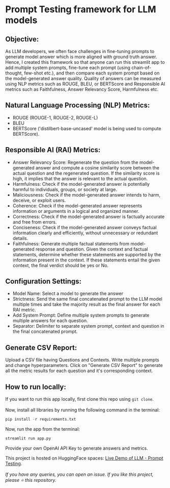 # Prompt Testing framework for LLM models
## Objective:
As LLM developers, we often face challenges in fine-tuning prompts to generate model answer which is more aligned with ground truth answer. Hence, I created this framework so that anyone can run this streamlit app to add multiple system prompts, fine-tune each prompt (using chain-of-thought, few-shot etc.), and then compare each system prompt based on the model-generated answer quality. Quality of answers can be measured using NLP metrics such as ROUGE, BLEU, or BERTScore and Responsible AI metrics such as Faithfulness, Answer Relevancy Score, Harmfulness etc.

## Natural Language Processing (NLP) Metrics:
* ROUGE (ROUGE-1, ROUGE-2, ROUGE-L)
* BLEU
* BERTScore ('distilbert-base-uncased' model is being used to compute BERTScore).

## Responsible AI (RAI) Metrics:
* Answer Relevancy Score: Regenerate the question from the model-generated answer and compute a cosine similarity score between the actual question and the regenerated question. If the similarity score is high, it implies that the answer is relevant to the actual question.
* Harmfulness: Check if the model-generated answer is potentially harmful to individuals, groups, or society at large.
* Maliciousness: Check if the model-generated answer intends to harm, deceive, or exploit users.
* Coherence: Check if the model-generated answer represents information or arguments in a logical and organized manner.
* Correctness: Check if the model-generated answer is factually accurate and free from errors.
* Conciseness: Check if the model-generated answer conveys factual information clearly and efficiently, without unnecessary or redundant details.
* Faithfulness: Generate multiple factual statements from model-generated response and question. Given the context and factual statements, determine whether these statements are supported by the information present in the context. If these statements entail the given context, the final verdict should be yes or No.


## Configuration Settings:
* Model Name: Select a model to generate the answer
* Strictness: Send the same final concatenated prompt to the LLM model multiple times and take the majority result as the final answer for each RAI metric.
* Add System Prompt: Define multiple system prompts to generate multiple answers for each question.
* Separator: Delimiter to separate system prompt, context and question in the final concatenated prompt.

## Generate CSV Report:
Upload a CSV file having Questions and Contexts. Write multiple prompts and change hyperparameters. Click on "Generate CSV Report" to generate all the metric results for each question and it's corresponding context.

## How to run locally:
If you want to run this app locally, first clone this repo using `git clone`.<br><br>
Now, install all libraries by running the following command in the terminal:<br>
```python
pip install -r requirements.txt
```
  
Now, run the app from the terminal:  
```python
streamlit run app.py
```

Provide your own OpenAI API Key to generate answers and metrics. 

This project is hosted on HuggingFace spaces: [Live Demo of LLM - Prompt Testing](https://huggingface.co/spaces/heliosbrahma/llm-prompt-testing).<br><br>
_If you have any queries, you can open an issue. If you like this project, please ⭐ this repository._
